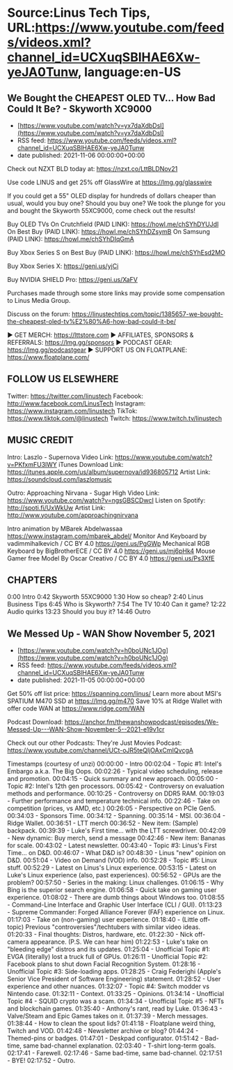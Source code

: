 # Source:Linus Tech Tips, URL:https://www.youtube.com/feeds/videos.xml?channel_id=UCXuqSBlHAE6Xw-yeJA0Tunw, language:en-US

## We Bought the CHEAPEST OLED TV… How Bad Could It Be? - Skyworth XC9000
 - [https://www.youtube.com/watch?v=yx7daXdbDsI](https://www.youtube.com/watch?v=yx7daXdbDsI)
 - RSS feed: https://www.youtube.com/feeds/videos.xml?channel_id=UCXuqSBlHAE6Xw-yeJA0Tunw
 - date published: 2021-11-06 00:00:00+00:00

Check out NZXT BLD today at: https://nzxt.co/LttBLDNov21

Use code LINUS and get 25% off GlassWire at https://lmg.gg/glasswire

If you could get a 55" OLED display for hundreds of dollars cheaper than usual, would you buy one? Should you buy one? We took the plunge for you and bought the Skyworth 55XC9000, come check out the results!

Buy OLED TVs
On Crutchfield (PAID LINK): https://howl.me/chSYhDYUJdl 
On Best Buy (PAID LINK): https://howl.me/chSYhDZsymB 
On Samsung (PAID LINK): https://howl.me/chSYhDIqGmA 

Buy Xbox Series S on Best Buy (PAID LINK): https://howl.me/chSYhEsd2MO 

Buy Xbox Series X: https://geni.us/yjCi

Buy NVIDIA SHIELD Pro: https://geni.us/XaFV

Purchases made through some store links may provide some compensation to Linus Media Group.

Discuss on the forum: https://linustechtips.com/topic/1385657-we-bought-the-cheapest-oled-tv%E2%80%A6-how-bad-could-it-be/

► GET MERCH: https://lttstore.com
► AFFILIATES, SPONSORS & REFERRALS: https://lmg.gg/sponsors
► PODCAST GEAR: https://lmg.gg/podcastgear
► SUPPORT US ON FLOATPLANE: https://www.floatplane.com/

FOLLOW US ELSEWHERE
---------------------------------------------------  
Twitter: https://twitter.com/linustech
Facebook: http://www.facebook.com/LinusTech
Instagram: https://www.instagram.com/linustech
TikTok: https://www.tiktok.com/@linustech
Twitch: https://www.twitch.tv/linustech

MUSIC CREDIT
---------------------------------------------------
Intro: Laszlo - Supernova
Video Link: https://www.youtube.com/watch?v=PKfxmFU3lWY
iTunes Download Link: https://itunes.apple.com/us/album/supernova/id936805712
Artist Link: https://soundcloud.com/laszlomusic

Outro: Approaching Nirvana - Sugar High
Video Link: https://www.youtube.com/watch?v=ngsGBSCDwcI
Listen on Spotify: http://spoti.fi/UxWkUw
Artist Link: http://www.youtube.com/approachingnirvana

Intro animation by MBarek Abdelwassaa https://www.instagram.com/mbarek_abdel/
Monitor And Keyboard by vadimmihalkevich / CC BY 4.0  https://geni.us/PgGWp
Mechanical RGB Keyboard by BigBrotherECE / CC BY 4.0 https://geni.us/mj6pHk4
Mouse Gamer free Model By Oscar Creativo / CC BY 4.0 https://geni.us/Ps3XfE

CHAPTERS
---------------------------------------------------  
0:00 Intro
0:42 Skyworth 55XC9000
1:30 How so cheap?
2:40 Linus Business Tips
6:45 Who is Skyworth?
7:54 The TV
10:40 Can it game?
12:22 Audio quirks
13:23 Should you buy it?
14:46 Outro

## We Messed Up - WAN Show November 5, 2021
 - [https://www.youtube.com/watch?v=h0boUNc1JOg](https://www.youtube.com/watch?v=h0boUNc1JOg)
 - RSS feed: https://www.youtube.com/feeds/videos.xml?channel_id=UCXuqSBlHAE6Xw-yeJA0Tunw
 - date published: 2021-11-05 00:00:00+00:00

Get 50% off list price: https://spanning.com/linus/ 
Learn more about MSI's SPATIUM M470 SSD at https://lmg.gg/m470
Save 10% at Ridge Wallet with offer code WAN at https://www.ridge.com/WAN

Podcast Download: https://anchor.fm/thewanshowpodcast/episodes/We-Messed-Up---WAN-Show-November-5--2021-e19v1cr

Check out our other Podcasts:
They're Just Movies Podcast: https://www.youtube.com/channel/UCt-oJR5teQIjOAxCmIQvcgA

Timestamps (courtesy of unzi)
00:00:00 - Intro
00:02:04 - Topic #1: Intel's Embargo a.k.a. The Big Oops.
 00:02:26 - Typical video scheduling, release and promotion.
 00:04:15 - Quick summary and new approach.
00:05:00 - Topic #2: Intel's 12th gen processors.
 00:05:42 - Controversy on evaluation methods and performance.
 00:10:25 - Controversy on DDR5 RAM.
 00:19:03 - Further performance and temperature technical info.
 00:22:46 - Take on competition (prices, vs AMD, etc.)
 00:26:05 - Perspective on PCIe Gen5.
00:34:03 - Sponsors Time.
 00:34:12 - Spanning.
 00:35:14 - MSI.
 00:36:04 - Ridge Wallet.
00:36:51 - LTT merch 
 00:36:52 - New item: (Sample) backpack. 
 00:39:39 - Luke's First time... with the LTT screwdriver.
 00:42:09 - New dynamic: Buy merch, send a message 
 00:42:46 - New item: Bananas for scale.
 00:43:02 - Latest newsletter.
00:43:40 - Topic #3: Linus's First Time... on D&D.
 00:46:07 - What D&D is?
 00:48:30 - Linus "new" opinion on D&D.
 00:51:04 - Video on Demand (VOD) info.
00:52:28 - Topic #5: Linux stuff.
 00:52:29 - Latest on Linus's Linux experience.
 00:53:15 - Latest on Luke's Linux experience (also, past experiences).
 00:56:52 - GPUs are the problem?
 00:57:50 - Series in the making: Linux challenges.
 01:06:15 - Why Bing is the superior search engine.
 01:06:58 - Quick take on gaming user experience.
 01:08:02 - There are dumb things about Windows too.
 01:08:55 - Command-Line Interface and Graphic User Interface (CLI / GUI).
 01:13:23 - Supreme Commander: Forged Alliance Forever (FAF) experience on Linux.
 01:17:03 - Take on (non-gaming) user experience.
 01:18:40 - (Little off-topic) Previous "controversies"/techtubers with similar video ideas.
 01:20:33 - Final thoughts: Distros, hardware, etc.
01:22:30 - Nick off-camera appearance. (P.S. We can hear him)
 01:22:53 - Luke's take on "bleeding edge" distros and its updates.
01:25:04 - Unofficial Topic #1: EVGA (literally) lost a truck full of GPUs.
01:26:11 - Unofficial Topic #2: Facebook plans to shut down Facial Recognition System.
01:28:16 - Unofficial Topic #3: Side-loading apps.
 01:28:25 - Craig Federighi (Apple's Senior Vice President of Software Engineering) statement.
 01:28:52 - User experience and other nuances.
01:32:07 - Topic #4: Switch modder vs Nintendo case.
 01:32:11 - Context.
 01:33:25 - Opinions.
01:34:14 - Unofficial Topic #4 - SQUID crypto was a scam.
01:34:34 - Unofficial Topic #5 - NFTs and blockchain games.
 01:35:40 - Anthony's rant, read by Luke.
 01:36:43 - Valve/Steam and Epic Games takes on it.
01:37:39 - Merch messages.
 01:38:44 - How to clean the spout lids?
 01:41:18 - Floatplane weird thing, Twitch and VOD.
 01:42:48 - Newsletter archive or blog?
 01:44:24 - Themed-pins or badges.
 01:47:01 - Deskpad configurator. 
 01:51:42 - Bad-time, same bad-channel explanation.
 02:03:40 - T-shirt long-term goals.
02:17:41 - Farewell.
02:17:46 - Same bad-time, same bad-channel.
02:17:51 - BYE!
02:17:52 - Outro.

